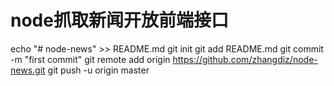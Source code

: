 # node抓取新闻开放前端接口
echo "# node-news" >> README.md
git init
git add README.md
git commit -m "first commit"
git remote add origin https://github.com/zhangdiz/node-news.git
git push -u origin master
